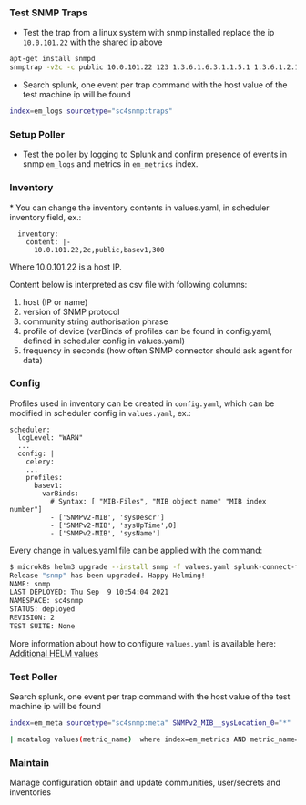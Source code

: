 ### Test SNMP Traps

-   Test the trap from a linux system with snmp installed replace the ip
    `10.0.101.22` with the shared ip above

``` bash
apt-get install snmpd
snmptrap -v2c -c public 10.0.101.22 123 1.3.6.1.6.3.1.1.5.1 1.3.6.1.2.1.1.5.0 s test
```

-   Search splunk, one event per trap command with the host value of the
    test machine ip will be found

``` bash
index=em_logs sourcetype="sc4snmp:traps"
```

### Setup Poller

-   Test the poller by logging to Splunk and confirm presence of events
    in snmp `em_logs` and metrics in `em_metrics` index.

### Inventory
\* You can change the inventory contents in values.yaml, in scheduler inventory field, ex.:
```
  inventory:
    content: |-
      10.0.101.22,2c,public,basev1,300
```
Where 10.0.101.22 is a host IP.

Content below is interpreted as csv file with following
columns:

1.  host (IP or name)
2.  version of SNMP protocol
3.  community string authorisation phrase
4.  profile of device (varBinds of profiles can be found in config.yaml, defined in scheduler config in values.yaml)
5.  frequency in seconds (how often SNMP connector should ask agent for
    data)

### Config
Profiles used in inventory can be created in `config.yaml`, which can be modified in scheduler config in `values.yaml`, ex.:
```
scheduler:
  logLevel: "WARN"
  ...
  config: |
    celery:
    ...
    profiles:
      basev1:
        varBinds:
          # Syntax: [ "MIB-Files", "MIB object name" "MIB index number"]
          - ['SNMPv2-MIB', 'sysDescr']
          - ['SNMPv2-MIB', 'sysUpTime',0]
          - ['SNMPv2-MIB', 'sysName']
```


Every change in values.yaml file can be applied with the command:
``` bash
$ microk8s helm3 upgrade --install snmp -f values.yaml splunk-connect-for-snmp/snmp-installer --namespace=sc4snmp --create-namespace
Release "snmp" has been upgraded. Happy Helming!
NAME: snmp
LAST DEPLOYED: Thu Sep  9 10:54:04 2021
NAMESPACE: sc4snmp
STATUS: deployed
REVISION: 2
TEST SUITE: None
```

More information about how to configure `values.yaml` is available here: [Additional HELM values](additional-helm-configuration.md)
### Test Poller

Search splunk, one event per trap command with the host value of the
test machine ip will be found

``` bash
index=em_meta sourcetype="sc4snmp:meta" SNMPv2_MIB__sysLocation_0="*" | dedup host
```

``` bash
| mcatalog values(metric_name)  where index=em_metrics AND metric_name=sc4snmp* AND host=<hostname>
```

### Maintain

Manage configuration obtain and update communities, user/secrets and
inventories